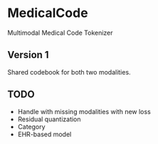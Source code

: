 # MedicalCode
Multimodal Medical Code Tokenizer

## Version 1
Shared codebook for both two modalities.

## TODO
- Handle with missing modalities with new loss
- Residual quantization
- Category
- EHR-based model
